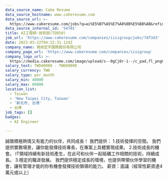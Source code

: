 ```yaml
---
data_source_name: Cake Resume
data_source_hostname: www.cakeresume.com
data_source_url: >-
  https://www.cakeresume.com/jobs?q=ai%E5%B7%A5%E7%A8%8B%E5%B8%AB&refinementList%5Blang_[…]y_type%5D=per_year&range%5Bsalary_range%5D%5Bmin%5D=1000000
data_source_internal_id: '54701'
title: AI工程師-技術部(TDD50)
job_url: 'https://www.cakeresume.com/companies/iisigroup/jobs/7df3d3'
date: 2023-03-22T04:22:31.124Z
company_name: 資拓宏宇國際股份有限公司
company_page_url: 'https://www.cakeresume.com/companies/iisigroup'
company_logo_url: >-
  https://media.cakeresume.com/image/upload/s--0gCj0r-1--/c_pad,fl_png8,h_200,w_200/v1550474573/g15uwhrq7w46rpufdwve.png
salary_text: TWD40000 - TWD60000
salary_currency: TWD
salary_type: per_month
salary_min: 40000
salary_max: 60000
location_list:
  - Taiwan
  - 'New Taipei City, Taiwan'
  - '新北市, 台灣'
  - 台灣
job_tags: []
badges:
  - AI Engineer

---
```


誠徵積極熱情又有能力的伙伴，共同成長！ 我們提供： 1.技術發揮的空間。 我們提供實務場景，讓你能發揮技術專長，在專案上具體實現成果。 2.技術成長的機會。 IT領域持續有新技術產生，在此可和伙伴一起砥礪工作相關的技術，持續成長。 3.穩定的職涯發展。 我們提供穩定成長的環境，也提供帶領伙伴學習的機會，讓有管理才能的你有機會發揮技術領導的能力。 薪資：面議（經常性薪資達4萬元或以上）